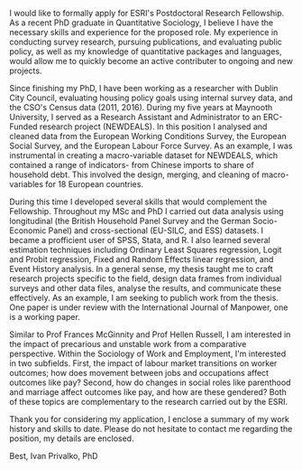 

I would like to formally apply for ESRI's Postdoctoral Research Fellowship. As a recent PhD graduate in Quantitative Sociology, I believe I have the necessary skills and experience for the proposed role. My experience in conducting survey research, pursuing publications, and evaluating public policy, as well as my knowledge of quantitative packages and languages, would allow me to quickly become an active contributer to ongoing and new projects.

Since finishing my PhD, I have been working as a researcher with Dublin City Council, evaluating housing policy goals using internal survey data, and the CSO's Census data (2011, 2016). During my five years at Maynooth University, I served as a Research Assistant and Administrator to an ERC-Funded research project (NEWDEALS).  In this position I analysed and cleaned data from the European Working Conditions Survey, the European Social Survey, and the European Labour Force Survey. As an example, I was instrumental in creating a macro-variable dataset for NEWDEALS, which contained a range of indicators- from Chinese imports to share of household debt. This involved the design, merging, and cleaning of macro-variables for 18 European countries.   

During this time I developed several skills that would complement the Fellowship. Throughout my MSc and PhD I carried out data analysis using longitudinal (the British Household Panel Survey and the German Socio-Economic Panel) and cross-sectional (EU-SILC, and ESS) datasets. I became a profficient user of SPSS, Stata, and R. I also learned several estimation techniques including Ordinary Least Squares regression, Logit and Probit regression, Fixed and Random Effects linear regression, and Event History analysis. In a general sense, my thesis taught me to craft research projects specific to the field, design data frames from individual surveys and other data files, analyse the results, and communicate these effectively.  As an example, I am seeking to publich work from the thesis. One paper is under review with the International Journal of Manpower, one is a working paper.

Similar to Prof Frances McGinnity and Prof Hellen Russell, I am interested in the impact of precarious and unstable work from a comparative perspective. Within the Sociology of Work and Employment, I'm interested in two subfields. First, the impact of labour market transitions on worker outcomes; how does movement between jobs and occupations affect outcomes like pay? Second, how do changes in social roles like parenthood and marriage affect outcomes like pay, and how are these gendered? Both of these topics are complementary to the research carried out by the ESRI.

Thank you for considering my application, I enclose a summary of my work history and skills to date. Please do not hesitate to contact me regarding the position, my details are enclosed.

Best,
Ivan Privalko, PhD
